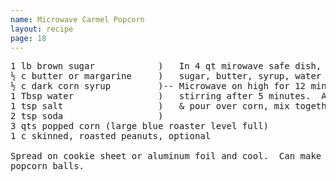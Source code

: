 ```yaml
---
name: Microwave Carmel Popcorn
layout: recipe
page: 18
---
```


<pre>
1 lb brown sugar            )   In 4 qt mirowave safe dish, combine
½ c butter or margarine     )   sugar, butter, syrup, water & salt.
½ c dark corn syrup         )-- Microwave on high for 12 minutes,
1 Tbsp water                )   stirring after 5 minutes.  Add soda
1 tsp salt                  )   & pour over corn, mix together.
2 tsp soda                  )
3 qts popped corn (large blue roaster level full)
1 c skinned, roasted peanuts, optional

Spread on cookie sheet or aluminum foil and cool.  Can make into
popcorn balls.
</pre>
